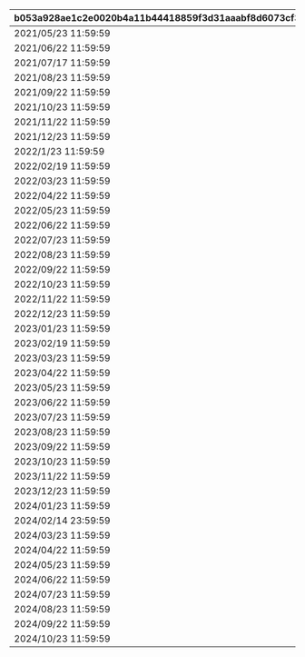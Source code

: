 |b053a928ae1c2e0020b4a11b44418859f3d31aaabf8d6073cf38bac92a3c87b5|a2405c5175809b6d1479bf00cb445cfb54dbcd9440dac08069010d0754ae692a|9eda1b81d5f4c068668d38872f2cd4241c43a3393e26a662983e61ea65185969|3b087a35514772e37cb1cfd46ed1bd0b294974e63f768b5d23b92907844beaac|6b9f1cb1ac801b28c99d29700f78f0225714559cad1e9eff3c645135b127ce83|5a02348a847d1140f1b57ee6f7f0c34ed5e0a3ba2797eb005e5604daa824a93c|
| --- | --- | --- | --- | --- | --- |
|2021/05/23 11:59:59|2021/04/22 12:00:00|1038|2021/04/30 00:00:00|2021/04/29 23:59:59|1038|
|2021/06/22 11:59:59|2021/05/23 12:00:00|1039|2021/05/31 00:00:00|2021/05/30 23:59:59|1039|
|2021/07/17 11:59:59|2021/06/22 12:00:00|1040|2021/06/30 00:00:00|2021/06/29 23:59:59|1040|
|2021/08/23 11:59:59|2021/07/17 12:00:00|1041|2021/07/31 00:00:00|2021/07/30 23:59:59|1041|
|2021/09/22 11:59:59|2021/08/23 12:00:00|1042|2021/08/31 00:00:00|2021/08/30 23:59:59|1042|
|2021/10/23 11:59:59|2021/09/22 12:00:00|1043|2021/09/30 00:00:00|2021/09/29 23:59:59|1043|
|2021/11/22 11:59:59|2021/10/23 12:00:00|1044|2021/10/31 00:00:00|2021/10/30 23:59:59|1044|
|2021/12/23 11:59:59|2021/11/22 12:00:00|1045|2021/11/30 00:00:00|2021/11/29 23:59:59|1045|
|2022/1/23 11:59:59|2021/12/23 12:00:00|1046|2021/12/31 00:00:00|2021/12/30 23:59:59|1046|
|2022/02/19 11:59:59|2022/01/23 12:00:00|1047|2022/01/31 00:00:00|2022/01/30 23:59:59|1047|
|2022/03/23 11:59:59|2022/02/19 12:00:00|1048|2022/02/28 00:00:00|2022/02/27 23:59:59|1048|
|2022/04/22 11:59:59|2022/03/23 12:00:00|1049|2022/03/31 00:00:00|2022/03/30 23:59:59|1049|
|2022/05/23 11:59:59|2022/04/22 12:00:00|1050|2022/04/30 00:00:00|2022/04/29 23:59:59|1050|
|2022/06/22 11:59:59|2022/05/23 12:00:00|1051|2022/05/31 00:00:00|2022/05/30 23:59:59|1051|
|2022/07/23 11:59:59|2022/06/22 12:00:00|1052|2022/06/30 00:00:00|2022/06/29 23:59:59|1052|
|2022/08/23 11:59:59|2022/07/23 12:00:00|1053|2022/07/31 00:00:00|2022/07/30 23:59:59|1053|
|2022/09/22 11:59:59|2022/08/23 12:00:00|1054|2022/08/31 00:00:00|2022/08/30 23:59:59|1054|
|2022/10/23 11:59:59|2022/09/22 12:00:00|1055|2022/09/30 00:00:00|2022/09/29 23:59:59|1055|
|2022/11/22 11:59:59|2022/10/23 12:00:00|1056|2022/10/31 00:00:00|2022/10/30 23:59:59|1056|
|2022/12/23 11:59:59|2022/11/22 12:00:00|1057|2022/11/30 00:00:00|2022/11/29 23:59:59|1057|
|2023/01/23 11:59:59|2022/12/23 12:00:00|1058|2022/12/31 00:00:00|2022/12/30 23:59:59|1058|
|2023/02/19 11:59:59|2023/01/23 12:00:00|1059|2023/01/31 00:00:00|2023/01/30 23:59:59|1059|
|2023/03/23 11:59:59|2023/02/19 12:00:00|1060|2023/02/28 00:00:00|2023/02/27 23:59:59|1060|
|2023/04/22 11:59:59|2023/03/23 12:00:00|1061|2023/03/31 00:00:00|2023/03/30 23:59:59|1061|
|2023/05/23 11:59:59|2023/04/22 12:00:00|1063|2023/04/30 00:00:00|2023/04/29 23:59:59|1063|
|2023/06/22 11:59:59|2023/05/23 12:00:00|1064|2023/05/31 00:00:00|2023/05/30 23:59:59|1064|
|2023/07/23 11:59:59|2023/06/22 12:00:00|1065|2023/06/30 00:00:00|2023/06/29 23:59:59|1065|
|2023/08/23 11:59:59|2023/07/23 12:00:00|1066|2023/07/31 00:00:00|2023/07/30 23:59:59|1066|
|2023/09/22 11:59:59|2023/08/23 12:00:00|1067|2023/08/31 00:00:00|2023/08/30 23:59:59|1067|
|2023/10/23 11:59:59|2023/09/22 12:00:00|1068|2023/09/30 00:00:00|2023/09/29 23:59:59|1068|
|2023/11/22 11:59:59|2023/10/23 12:00:00|1069|2023/10/31 00:00:00|2023/10/30 23:59:59|1069|
|2023/12/23 11:59:59|2023/11/22 12:00:00|1070|2023/11/30 00:00:00|2023/11/29 23:59:59|1070|
|2024/01/23 11:59:59|2023/12/23 12:00:00|1071|2023/12/31 00:00:00|2023/12/30 23:59:59|1071|
|2024/02/14 23:59:59|2024/01/23 12:00:00|1072|2024/01/31 00:00:00|2024/01/30 23:59:59|1072|
|2024/03/23 11:59:59|2024/02/15 00:00:00|1073|2024/02/29 00:00:00|2024/02/28 23:59:59|1073|
|2024/04/22 11:59:59|2024/03/23 12:00:00|1074|2024/03/31 00:00:00|2024/03/30 23:59:59|1074|
|2024/05/23 11:59:59|2024/04/22 12:00:00|1075|2024/04/30 00:00:00|2024/04/29 23:59:59|1075|
|2024/06/22 11:59:59|2024/05/23 12:00:00|1076|2024/05/31 00:00:00|2024/05/30 23:59:59|1076|
|2024/07/23 11:59:59|2024/06/22 12:00:00|1077|2024/06/30 00:00:00|2024/06/29 23:59:59|1077|
|2024/08/23 11:59:59|2024/07/23 12:00:00|1078|2024/07/31 00:00:00|2024/07/30 23:59:59|1078|
|2024/09/22 11:59:59|2024/08/23 12:00:00|1079|2024/08/31 00:00:00|2024/08/30 23:59:59|1079|
|2024/10/23 11:59:59|2024/09/22 12:00:00|1080|2024/09/30 00:00:00|2024/09/29 23:59:59|1080|